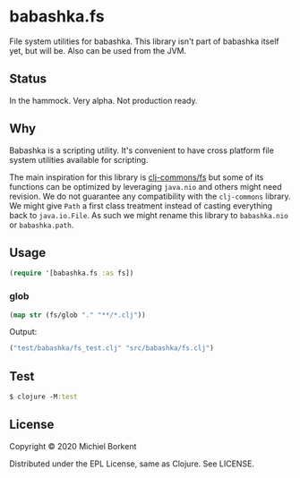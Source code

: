 # babashka.fs

File system utilities for babashka. This library isn't part of babashka itself
yet, but will be. Also can be used from the JVM.

## Status

In the hammock. Very alpha. Not production ready.

## Why

Babashka is a scripting utility. It's convenient to have cross platform file
system utilities available for scripting.

The main inspiration for this library is
[clj-commons/fs](https://github.com/clj-commons/fs) but some of its functions
can be optimized by leveraging `java.nio` and others might need revision. We do
not guarantee any compatibility with the `clj-commons` library. We might give
`Path` a first class treatment instead of casting everything back to
`java.io.File`. As such we might rename this library to `babashka.nio` or
`babashka.path`.

## Usage

``` clojure
(require '[babashka.fs :as fs])
```

### glob

``` clojure
(map str (fs/glob "." "**/*.clj"))
```

Output:

``` clojure
("test/babashka/fs_test.clj" "src/babashka/fs.clj")
```

## Test

``` clojure
$ clojure -M:test
```

## License

Copyright © 2020 Michiel Borkent

Distributed under the EPL License, same as Clojure. See LICENSE.

